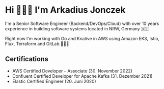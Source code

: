 # Hi 🙋🏻‍♂️ I'm Arkadius Jonczek

I'm a Senior Software Engineer (Backend/DevOps/Cloud) with over 10 years experience in building software systems located in NRW, Germany 🇩🇪

Right now I'm working with Go and Knative in AWS using Amazon EKS, Istio, Flux, Terraform and GitLab 👨🏻‍💻

## Certifications

- AWS Certified Developer – Associate (30. November 2022)
- Confluent Certified Developer for Apache Kafka (31. Dezember 2021)
- Elastic Certified Engineer (20. Juni 2020)

<!--
**arkadiusjonczek/arkadiusjonczek** is a ✨ _special_ ✨ repository because its `README.md` (this file) appears on your GitHub profile.

Here are some ideas to get you started:

- 🔭 I’m currently working on ...
- 🌱 I’m currently learning ...
- 👯 I’m looking to collaborate on ...
- 🤔 I’m looking for help with ...
- 💬 Ask me about ...
- 📫 How to reach me: ...
- 😄 Pronouns: ...
- ⚡ Fun fact: ...
-->
